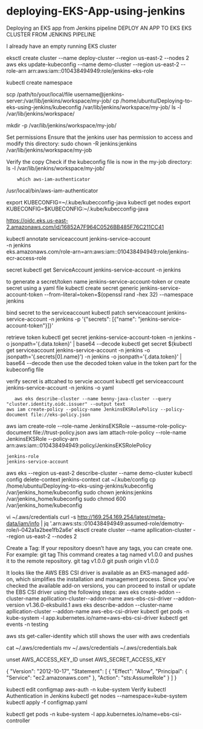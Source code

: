 # deploying-EKS-App-using-jenkins
Deploying an EKS app from Jenkins pipeline 
DEPLOY AN APP TO EKS EKS CLUSTER FROM JENKINS PIPELINE


I already have an empty running EKS cluster 







eksctl create cluster --name deploy-cluster --region us-east-2 --nodes 2
aws eks update-kubeconfig --name demo-cluster --region us-east-2 --role-arn arn:aws:iam::010438494949:role/jenkins-eks-role







kubectl create namespace <namespace-name>

scp /path/to/your/local/file username@jenkins-server:/var/lib/jenkins/workspace/my-job/
cp /home/ubuntu/Deploying-to-eks-using-jenkins/kubeconfig /var/lib/jenkins/workspace/my-job/
ls -l /var/lib/jenkins/workspace/



mkdir -p /var/lib/jenkins/workspace/my-job/


Set permissions
Ensure that the jenkins user has permission to access and modify this directory:
sudo chown -R jenkins:jenkins /var/lib/jenkins/workspace/my-job


Verify the copy
Check if the kubeconfig file is now in the my-job directory:
ls -l /var/lib/jenkins/workspace/my-job/




        which aws-iam-authenticator
/usr/local/bin/aws-iam-authenticator


export KUBECONFIG=~/.kube/kubecconfig-java
kubectl get nodes
export KUBECONFIG=$KUBECONFIG:~/.kube/kubecconfig-java

https://oidc.eks.us-east-2.amazonaws.com/id/16852A7F964C0526BB485F76C211CC41


kubectl annotate serviceaccount jenkins-service-account \
  -n jenkins \
  eks.amazonaws.com/role-arn=arn:aws:iam::010438494949:role/jenkins-ecr-access-role


secret
 kubectl get ServiceAccount jenkins-service-account -n jenkins

 to generate a secret/token name jenkins-service-account-token or create secret using a yaml file 
 kubectl create secret generic jenkins-service-account-token --from-literal=token=$(openssl rand -hex 32) --namespace jenkins

 bind secret to the serviceaccount
kubectl patch serviceaccount jenkins-service-account -n jenkins -p '{"secrets": [{"name": "jenkins-service-account-token"}]}'

retrieve token 
kubectl get secret jenkins-service-account-token -n jenkins -o jsonpath='{.data.token}' | base64 --decode
kubectl get secret $(kubectl get serviceaccount jenkins-service-account -n jenkins -o jsonpath='{.secrets[0].name}') -n jenkins -o jsonpath='{.data.token}' | base64 --decode
 then use the decoded token value in the token part for the kubeconfig file 

verify secret is attcahed to servcie account 
kubectl get serviceaccount jenkins-service-account -n jenkins -o yaml








      


    
       aws eks describe-cluster --name benny-java-cluster --query "cluster.identity.oidc.issuer" --output text
    aws iam create-policy --policy-name JenkinsEKSRolePolicy --policy-document file://eks-policy.json
aws iam create-role --role-name JenkinsEKSRole --assume-role-policy-document file://trust-policy.json
aws iam attach-role-policy --role-name JenkinsEKSRole --policy-arn arn:aws:iam::010438494949:policy/JenkinsEKSRolePolicy


 

    

    jenkins-role
    jenkins-service-account


aws eks --region us-east-2 describe-cluster --name demo-cluster
kubectl config delete-context jenkins-context
cat ~/.kube/config
cp /home/ubuntu/Deploying-to-eks-using-jenkins/kubeconfig /var/jenkins_home/kubeconfig
sudo chown jenkins:jenkins /var/jenkins_home/kubeconfig
sudo chmod 600 /var/jenkins_home/kubeconfig




vi ~/.aws/credentials
curl -s http://169.254.169.254/latest/meta-data/iam/info | jq '.arn:aws:sts::010438494949:assumed-role/demotry-role/i-042a1a2bee1fb2a6e'
eksctl create cluster --name apllication-cluster --region us-east-2 --nodes 2

Create a Tag: If your repository doesn’t have any tags, you can create one. For example:
git tag
This command creates a tag named v1.0.0 and pushes it to the remote repository.
git tag v1.0.0
git push origin v1.0.0


It looks like the AWS EBS CSI driver is available as an EKS-managed add-on, which simplifies the installation and management process. Since you've checked the available add-on versions, you can proceed to install or update the EBS CSI driver using the following steps:
aws eks create-addon --cluster-name  apllication-cluster--addon-name aws-ebs-csi-driver --addon-version v1.36.0-eksbuild.1
aws eks describe-addon --cluster-name apllication-cluster --addon-name aws-ebs-csi-driver
kubectl get pods -n kube-system -l app.kubernetes.io/name=aws-ebs-csi-driver
kubectl get events -n testing


aws sts get-caller-identity which still shows the user with aws credentials

cat ~/.aws/credentials
mv ~/.aws/credentials ~/.aws/credentials.bak

unset AWS_ACCESS_KEY_ID
unset AWS_SECRET_ACCESS_KEY

{
	"Version": "2012-10-17",
	"Statement": [
		{
			"Effect": "Allow",
			"Principal": {
				"Service": "ec2.amazonaws.com"
			},
			"Action": "sts:AssumeRole"
		}
	]
}



kubectl edit configmap aws-auth -n kube-system
Verify kubectl Authentication in Jenkins
kubectl get nodes --namespace=kube-system
kubectl apply -f configmap.yaml

kubectl get pods -n kube-system -l app.kubernetes.io/name=ebs-csi-controller

